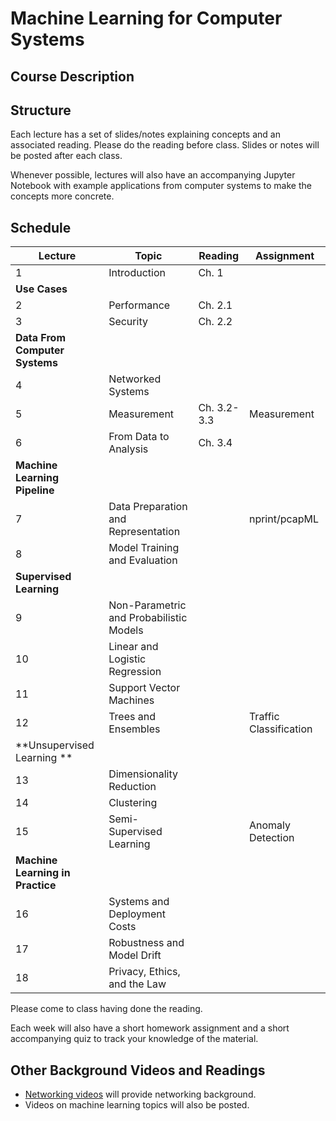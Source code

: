 # Machine Learning for Computer Systems

## Course Description

## Structure

Each lecture has a set of slides/notes explaining concepts and an associated
reading. Please do the reading before class. Slides or notes will be posted
after each class.

Whenever possible, lectures will also have an accompanying Jupyter Notebook
with example applications from computer systems to make the concepts more
concrete.

## Schedule 

| Lecture                            | Topic                                   | Reading     | Assignment             |
| ---------------------------------- | -------------------------------------   | --------    | ----------             |
| 1                                  | Introduction                            | Ch. 1       |                        |
| **Use Cases**                      |                                         |             |                        |
| 2                                  | Performance                             | Ch. 2.1     |                        |
| 3                                  | Security                                | Ch. 2.2     |                        |
| **Data From Computer Systems**     |                                         |             |                        |
| 4                                  | Networked Systems                       |             |                        |
| 5                                  | Measurement                             | Ch. 3.2-3.3 | Measurement            |
| 6                                  | From Data to Analysis                   | Ch. 3.4     |                        |
| **Machine Learning Pipeline**      |                                         |             |                        |
| 7                                  | Data Preparation and Representation     |             | nprint/pcapML          |
| 8                                  | Model Training and Evaluation           |             |                        |
| **Supervised Learning**            |                                         |             |                        |
| 9                                  | Non-Parametric and Probabilistic Models |             |                        |
| 10                                 | Linear and Logistic Regression          |             |                        |
| 11                                 | Support Vector Machines                 |             |                        |
| 12                                 | Trees and Ensembles                     |             | Traffic Classification |
| **Unsupervised Learning **         |                                         |             |                        |
| 13                                 | Dimensionality Reduction                |             |                        |
| 14                                 | Clustering                              |             |                        |
| 15                                 | Semi-Supervised Learning                |             | Anomaly Detection      |
| **Machine Learning in Practice**   |                                         |             |                        |
| 16                                 | Systems and Deployment Costs            |             |                        |
| 17                                 | Robustness and Model Drift              |             |                        |
| 18                                 | Privacy, Ethics, and the Law            |             |                        |

Please come to class having done the reading. 

Each week will also have a short homework assignment and a short accompanying
quiz to track your knowledge of the material.

## Other Background Videos and Readings

* [Networking videos](https://www.youtube.com/playlist?list=PLpherdrLyny-zJw95jcE-uJkcsIAG1MEn) will provide networking background.
* Videos on machine learning topics will also be posted.



